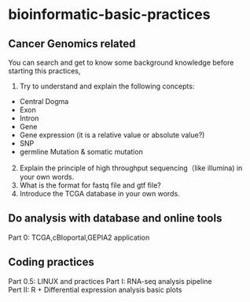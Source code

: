 # bioinformatic-basic-practices

## Cancer Genomics related

You can search and get to know some background knowledge before starting this practices,
1. Try to understand and explain the following concepts:
- Central Dogma
- Exon
- Intron
- Gene
- Gene expression (it is a relative value or absolute value?)
- SNP
- germline Mutation & somatic mutation 

2. Explain the principle of high throughput sequencing（like illumina) in your own words.
3. What is the format for fastq file and gtf file?
4. Introduce the TCGA database in your own words.  

## Do analysis with database and online tools 
Part 0: TCGA,cBIoportal,GEPIA2 application  

## Coding practices  
Part 0.5: LINUX and practices
Part I: RNA-seq analysis pipeline  
Pert II: R + Differential expression analysis basic plots

